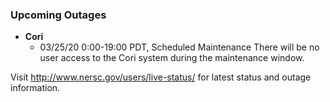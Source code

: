 ### Upcoming Outages 

- **Cori**
    - 03/25/20 0:00-19:00 PDT, Scheduled Maintenance
               There will be no user access to the Cori system during the
               maintenance window.


Visit <http://www.nersc.gov/users/live-status/> for latest status and outage 
information.


